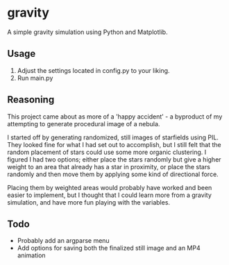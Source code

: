 # gravity

A simple gravity simulation using Python and Matplotlib.

## Usage

1. Adjust the settings located in config.py to your liking.
2. Run main.py

## Reasoning

This project came about as more of a 'happy accident' - a byproduct of my attempting to generate procedural image of a nebula.

I started off by generating randomized, still images of starfields using PIL. They looked fine for what I had set out to accomplish, but I still felt that the random placement of stars could use some more organic clustering. I figured I had two options; either place the stars randomly but give a higher weight to an area that already has a star in proximity, or place the stars randomly and then move them by applying some kind of directional force.

Placing them by weighted areas would probably have worked and been easier to implement, but I thought that I could learn more from a gravity simulation, and have more fun playing with the variables.

## Todo

- Probably add an argparse menu
- Add options for saving both the finalized still image and an MP4 animation
